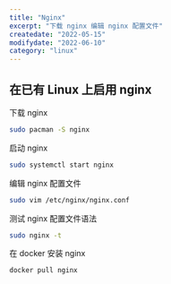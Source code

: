 ```yaml
---
title: "Nginx"
excerpt: "下载 nginx 编辑 nginx 配置文件"
createdate: "2022-05-15"
modifydate: "2022-06-10"
category: "linux"
---
```


## 在已有 Linux 上启用 nginx

下载 nginx

```bash
sudo pacman -S nginx
```

启动 nginx

```bash
sudo systemctl start nginx
```

编辑 nginx 配置文件

```bash
sudo vim /etc/nginx/nginx.conf
```

测试 nginx 配置文件语法

```bash
sudo nginx -t
```

在 docker 安装 nginx

```bash
docker pull nginx
```

